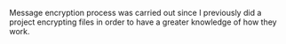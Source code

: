 Message encryption process was carried out since I previously did a project encrypting files in order to have a greater knowledge of how they work.
